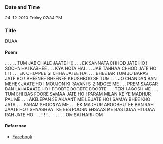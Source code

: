 ### Date and Time

24-12-2010 Friday 07:34 PM

### Title

DUAA

#### Poem

. . . . . TUM JAB CHALE JAATE HO . . . EK SANNATA CHHOD JATE HO ! SOCHA HAI KABHEE . . . KYA HOTA HAI . . . JAB TANHAA CHHOD JATE HO ! ! ! . . . EK CHUPPEE SI CHHA JATEE HAI . . . BHEETAR TUM JO BARAS JATE HO ! BHEENEE BHEENEE KHUSHBOO SE TUM . . . JO CHANDAN BAN MEHEK JAATE HO ! MOUJON KI RAVANI SI ZINDGEE ME . . . PREM SAAGAR BAN LAHARAATE HO ! DOOBTE DOOBTE DOOBTE . . . TERI AAGOSH ME . . . TUM BHI BAS POORE SAMAA JATE HO ! PARAM MILAN KE YE MADHUR PAL ME . . . AKELEPAN SE AKAANT ME LE JATE HO ! SAMAY BHEE KHO JATA . . . PARAM SHOONYA ME . . . EK MADHUR ANOOBHUTEE BAN RAH JAATE HO ! SHAASHVAT KE EES POORN EHSAAS ME BAS DUAA HI DUAA RAH JATE HO . . . ! ! ! . . . . . . . OM SAI HARI : OM

#### Reference

* [Facebook](https://www.facebook.com/share/nxnm6aMQVJHQcHWi/)
